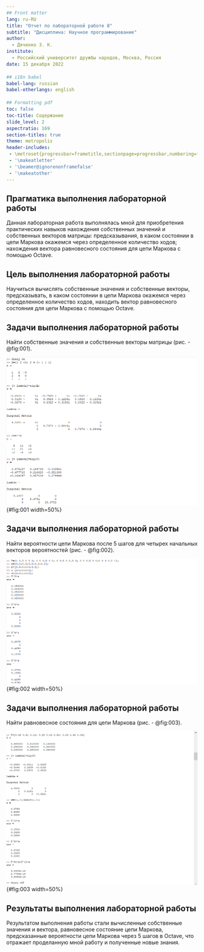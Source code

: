 ```yaml
---
## Front matter
lang: ru-RU
title: "Отчет по лабораторной работе 8"
subtitle: "Дисциплина: Научное программирование"
author:
  - Дяченко З. К.
institute:
  - Российский университет дружбы народов, Москва, Россия
date: 15 декабря 2022

## i18n babel
babel-lang: russian
babel-otherlangs: english

## Formatting pdf
toc: false
toc-title: Содержание
slide_level: 2
aspectratio: 169
section-titles: true
theme: metropolis
header-includes:
 - \metroset{progressbar=frametitle,sectionpage=progressbar,numbering=fraction}
 - '\makeatletter'
 - '\beamer@ignorenonframefalse'
 - '\makeatother'
---
```


## Прагматика выполнения лабораторной работы

Данная лабораторная работа выполнялась мной для приобретения практических навыков нахождения собственных значений и собственных векторов матрицы: предсказывания, в каком состоянии в цепи Маркова окажемся через определенное количество ходов; нахождения вектора равновесного состояния для цепи Маркова с помощью Octave.

## Цель выполнения лабораторной работы

Научиться вычислять собственные значения и собственные векторы, предсказывать, в каком состоянии в цепи Маркова окажемся через определенное количество ходов, находить вектор равновесного состояния для цепи Маркова с помощью Octave.

## Задачи выполнения лабораторной работы

Найти собственные значения и собственные векторы матрицы (рис. - @fig:001).

![Нахождение собственных векторов и собственных значений](images/1.png){#fig:001 width=50%}

## Задачи выполнения лабораторной работы

Найти вероятности цепи Маркова после 5 шагов для четырех начальных векторов вероятностей (рис. - @fig:002).

![Нахождение вероятностей цепи Маркова спустя 5 шагов](images/2.png){#fig:002 width=50%}

## Задачи выполнения лабораторной работы

Найти равновесное состояния для цепи Маркова (рис. - @fig:003).

![Нахождение равновесного состояния и проверка](images/3.png){#fig:003 width=50%}

## Результаты выполнения лабораторной работы

Результатом выполнения работы стали вычисленные собственные значения и вектора, равновесное состояние цепи Маркова, предсказанные вероятности цепи Маркова через 5 шагов в Octave, что отражает проделанную мной работу и полученные новые знания.
